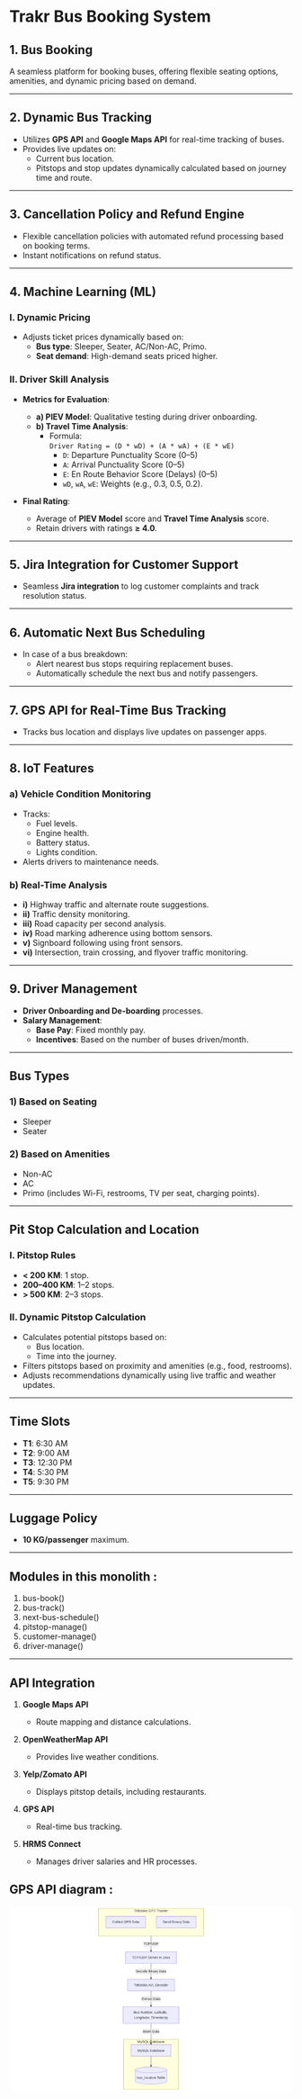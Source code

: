 # Trakr Bus Booking System

## 1. Bus Booking  
A seamless platform for booking buses, offering flexible seating options, amenities, and dynamic pricing based on demand.

---

## 2. Dynamic Bus Tracking  
- Utilizes **GPS API** and **Google Maps API** for real-time tracking of buses.
- Provides live updates on:
  - Current bus location.
  - Pitstops and stop updates dynamically calculated based on journey time and route.

---

## 3. Cancellation Policy and Refund Engine  
- Flexible cancellation policies with automated refund processing based on booking terms.
- Instant notifications on refund status.

---

## 4. Machine Learning (ML)

### I. Dynamic Pricing  
- Adjusts ticket prices dynamically based on:
  - **Bus type**: Sleeper, Seater, AC/Non-AC, Primo.
  - **Seat demand**: High-demand seats priced higher.

### II. Driver Skill Analysis  
- **Metrics for Evaluation**:
  - **a) PIEV Model**: Qualitative testing during driver onboarding.
  - **b) Travel Time Analysis**:
    - Formula:  
      `Driver Rating = (D * wD) + (A * wA) + (E * wE)`
      - `D`: Departure Punctuality Score (0–5)
      - `A`: Arrival Punctuality Score (0–5)
      - `E`: En Route Behavior Score (Delays) (0–5)
      - `wD`, `wA`, `wE`: Weights (e.g., 0.3, 0.5, 0.2).

- **Final Rating**:
  - Average of **PIEV Model** score and **Travel Time Analysis** score.
  - Retain drivers with ratings **≥ 4.0**.

---

## 5. Jira Integration for Customer Support  
- Seamless **Jira integration** to log customer complaints and track resolution status.

---

## 6. Automatic Next Bus Scheduling  
- In case of a bus breakdown:
  - Alert nearest bus stops requiring replacement buses.
  - Automatically schedule the next bus and notify passengers.

---

## 7. GPS API for Real-Time Bus Tracking  
- Tracks bus location and displays live updates on passenger apps.

---

## 8. IoT Features  

### a) Vehicle Condition Monitoring  
- Tracks:
  - Fuel levels.
  - Engine health.
  - Battery status.
  - Lights condition.
- Alerts drivers to maintenance needs.

### b) Real-Time Analysis  
- **i)** Highway traffic and alternate route suggestions.  
- **ii)** Traffic density monitoring.  
- **iii)** Road capacity per second analysis.  
- **iv)** Road marking adherence using bottom sensors.  
- **v)** Signboard following using front sensors.  
- **vi)** Intersection, train crossing, and flyover traffic monitoring.

---

## 9. Driver Management  
- **Driver Onboarding and De-boarding** processes.  
- **Salary Management**:
  - **Base Pay**: Fixed monthly pay.  
  - **Incentives**: Based on the number of buses driven/month.

---

## Bus Types  

### 1) Based on Seating  
- Sleeper  
- Seater  

### 2) Based on Amenities  
- Non-AC  
- AC  
- Primo (includes Wi-Fi, restrooms, TV per seat, charging points).

---

## Pit Stop Calculation and Location  

### I. Pitstop Rules  
- **< 200 KM**: 1 stop.  
- **200–400 KM**: 1–2 stops.  
- **> 500 KM**: 2–3 stops.

### II. Dynamic Pitstop Calculation  
- Calculates potential pitstops based on:
  - Bus location.
  - Time into the journey.  
- Filters pitstops based on proximity and amenities (e.g., food, restrooms).  
- Adjusts recommendations dynamically using live traffic and weather updates.

---

## Time Slots  
- **T1**: 6:30 AM  
- **T2**: 9:00 AM  
- **T3**: 12:30 PM  
- **T4**: 5:30 PM  
- **T5**: 9:30 PM  

---

## Luggage Policy  
- **10 KG/passenger** maximum.

---

## Modules in this monolith :

1) bus-book()
2) bus-track()
3) next-bus-schedule()
4) pitstop-manage()
5) customer-manage()
6) driver-manage()

---

## API Integration  

1. **Google Maps API**  
   - Route mapping and distance calculations.  

2. **OpenWeatherMap API**  
   - Provides live weather conditions.  

3. **Yelp/Zomato API**  
   - Displays pitstop details, including restaurants.  

4. **GPS API**  
   - Real-time bus tracking.

5. **HRMS Connect**  
   - Manages driver salaries and HR processes.


## GPS API diagram :

![sample](bus-tracker.png)

